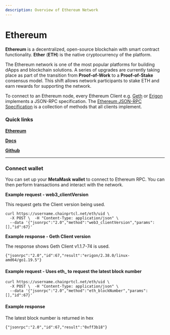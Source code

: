 ```yaml
---
description: Overview of Ethereum Network
---
```


# Ethereum

**Ethereum** is a decentralized, open-source blockchain with smart contract functionality. **Ether** (**ETH**) is the native cryptocurrency of the platform.

The Ethereum network is one of the most popular platforms for building dApps and blockchain solutions. A series of upgrades are currently taking place as part of the transition from **Proof-of-Work** to a **Proof-of-Stake** consensus model. This shift allows network participants to stake ETH and earn rewards for supporting the network.

To connect to an Ethereum node, every Ethereum Client e.g. [Geth](https://geth.ethereum.org/) or [Erigon](https://github.com/ledgerwatch/erigon) implements a JSON-RPC specification. The [Ethereum JSON-RPC Specification](https://playground.open-rpc.org/?schemaUrl=https://raw.githubusercontent.com/ethereum/eth1.0-apis/assembled-spec/openrpc.json\&uiSchema%5BappBar%5D%5Bui:splitView%5D=true\&uiSchema%5BappBar%5D%5Bui:input%5D=false\&uiSchema%5BappBar%5D%5Bui:examplesDropdown%5D=false) is a collection of methods that all clients implement.

### Quick links[​](https://docs.chain.com/docs/cloud/supported-chains/ethereum/#quick-links) <input type="hidden" id="quick-links" />

​[**Ethereum**](https://ethereum.org/en/developers/)

[**Docs**](https://ethereum.org/en/developers/docs/apis/json-rpc/)

[**Github**](https://github.com/ethereum/eth1.0-apis)

***

### Connect wallet[​](https://docs.chain.com/docs/cloud/supported-chains/ethereum/#connect-wallet) <input type="hidden" id="connect-wallet" />

You can set up your **MetaMask wallet** to connect to Ethereum RPC. You can then perform transactions and interact with the network.

**Example request - web3\_clientVersion**[**​**](https://docs.chain.com/docs/cloud/supported-chains/ethereum/#example-request---web3\_clientversion)

This request gets the Client version being used.

```
curl https://username.chainprtcl.net/eth/uid \
  -X POST \  -H "Content-Type: application/json" \
  --data '{"jsonrpc":"2.0","method":"web3_clientVersion","params":[],"id":67}'
```

**Example response - Geth Client version**[**​**](https://docs.chain.com/docs/cloud/supported-chains/ethereum/#example-response---geth-client-version)

The response shows Geth Client v1.1.7-74 is used.

```
{"jsonrpc":"2.0","id":67,"result":"erigon/2.38.0/linux-amd64/go1.19.5"}
```



#### Example request - Uses eth\_ to request the latest block number[​](https://docs.chain.com/docs/cloud/supported-chains/ethereum/#example-request---uses-eth\_-to-request-the-latest-block-number) <input type="hidden" id="example-request---uses-eth_-to-request-the-latest-block-number" />

```
curl https://username.chainprtcl.net/eth/uid \
  -X POST \  -H "Content-Type: application/json" \
  --data '{"jsonrpc":"2.0","method":"eth_blockNumber","params":[],"id":67}'
```

#### Example response[​](https://docs.chain.com/docs/cloud/supported-chains/ethereum/#example-response) <input type="hidden" id="example-response" />

The latest block number is returned in hex

```
{"jsonrpc":"2.0","id":67,"result":"0xff3b18"}
```